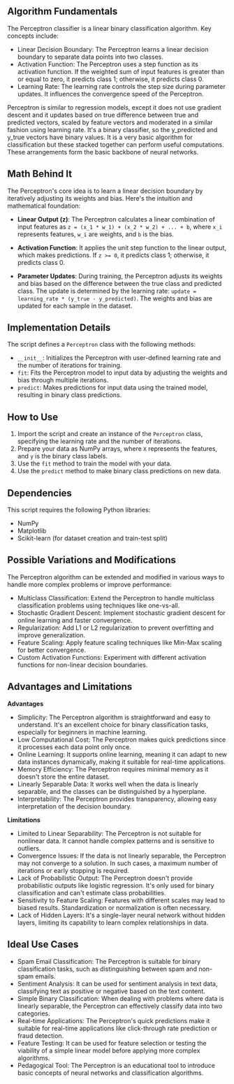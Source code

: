 ## Algorithm Fundamentals

The Perceptron classifier is a linear binary classification algorithm. Key concepts include:

- Linear Decision Boundary: The Perceptron learns a linear decision boundary to separate data points into two classes.
- Activation Function: The Perceptron uses a step function as its activation function. If the weighted sum of input features is greater than or equal to zero, it predicts class 1; otherwise, it predicts class 0.
- Learning Rate: The learning rate controls the step size during parameter updates. It influences the convergence speed of the Perceptron.


Perceptron is similar to regression models, except it does not use gradient descent and it updates based on true difference between true and predicted vectors, scaled by feature vectors and moderated in a similar fashion using learning rate. It's a binary classifier, so the y_predicted and y_true vectors have binary values. It is a very basic algorithm for classification but these stacked together can perform useful computations. These arrangements form the basic backbone of neural networks.

## Math Behind It

The Perceptron's core idea is to learn a linear decision boundary by iteratively adjusting its weights and bias. Here's the intuition and mathematical foundation:

- **Linear Output (z)**: The Perceptron calculates a linear combination of input features as `z = (x_1 * w_1) + (x_2 * w_2) + ... + b`, where `x_i` represents features, `w_i` are weights, and `b` is the bias.

- **Activation Function**: It applies the unit step function to the linear output, which makes predictions. If `z >= 0`, it predicts class 1; otherwise, it predicts class 0.

- **Parameter Updates**: During training, the Perceptron adjusts its weights and bias based on the difference between the true class and predicted class. The update is determined by the learning rate: `update = learning_rate * (y_true - y_predicted)`. The weights and bias are updated for each sample in the dataset.

## Implementation Details

The script defines a `Perceptron` class with the following methods:

- `__init__`: Initializes the Perceptron with user-defined learning rate and the number of iterations for training.
- `fit`: Fits the Perceptron model to input data by adjusting the weights and bias through multiple iterations.
- `predict`: Makes predictions for input data using the trained model, resulting in binary class predictions.

## How to Use

1. Import the script and create an instance of the `Perceptron` class, specifying the learning rate and the number of iterations.
2. Prepare your data as NumPy arrays, where `X` represents the features, and `y` is the binary class labels.
3. Use the `fit` method to train the model with your data.
4. Use the `predict` method to make binary class predictions on new data.

## Dependencies

This script requires the following Python libraries:

- NumPy
- Matplotlib
- Scikit-learn (for dataset creation and train-test split)

## Possible Variations and Modifications

The Perceptron algorithm can be extended and modified in various ways to handle more complex problems or improve performance:

* Multiclass Classification: Extend the Perceptron to handle multiclass classification problems using techniques like one-vs-all.
* Stochastic Gradient Descent: Implement stochastic gradient descent for online learning and faster convergence.
* Regularization: Add L1 or L2 regularization to prevent overfitting and improve generalization.
* Feature Scaling: Apply feature scaling techniques like Min-Max scaling for better convergence.
* Custom Activation Functions: Experiment with different activation functions for non-linear decision boundaries.

## Advantages and Limitations

**Advantages**

* Simplicity: The Perceptron algorithm is straightforward and easy to understand. It's an excellent choice for binary classification tasks, especially for beginners in machine learning.
* Low Computational Cost: The Perceptron makes quick predictions since it processes each data point only once.
* Online Learning: It supports online learning, meaning it can adapt to new data instances dynamically, making it suitable for real-time applications.
* Memory Efficiency: The Perceptron requires minimal memory as it doesn't store the entire dataset.
* Linearly Separable Data: It works well when the data is linearly separable, and the classes can be distinguished by a hyperplane.
* Interpretability: The Perceptron provides transparency, allowing easy interpretation of the decision boundary.

**Limitations**

* Limited to Linear Separability: The Perceptron is not suitable for nonlinear data. It cannot handle complex patterns and is sensitive to outliers.
* Convergence Issues: If the data is not linearly separable, the Perceptron may not converge to a solution. In such cases, a maximum number of iterations or early stopping is required.
* Lack of Probabilistic Output: The Perceptron doesn't provide probabilistic outputs like logistic regression. It's only used for binary classification and can't estimate class probabilities.
* Sensitivity to Feature Scaling: Features with different scales may lead to biased results. Standardization or normalization is often necessary.
* Lack of Hidden Layers: It's a single-layer neural network without hidden layers, limiting its capability to learn complex relationships in data.

## Ideal Use Cases

* Spam Email Classification: The Perceptron is suitable for binary classification tasks, such as distinguishing between spam and non-spam emails.
* Sentiment Analysis: It can be used for sentiment analysis in text data, classifying text as positive or negative based on the text content.
* Simple Binary Classification: When dealing with problems where data is linearly separable, the Perceptron can effectively classify data into two categories.
* Real-time Applications: The Perceptron's quick predictions make it suitable for real-time applications like click-through rate prediction or fraud detection.
* Feature Testing: It can be used for feature selection or testing the viability of a simple linear model before applying more complex algorithms.
* Pedagogical Tool: The Perceptron is an educational tool to introduce basic concepts of neural networks and classification algorithms.

